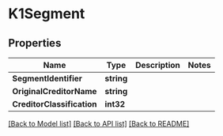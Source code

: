 # K1Segment

## Properties

Name | Type | Description | Notes
------------ | ------------- | ------------- | -------------
**SegmentIdentifier** | **string** |  | 
**OriginalCreditorName** | **string** |  | 
**CreditorClassification** | **int32** |  | 

[[Back to Model list]](../README.md#documentation-for-models) [[Back to API list]](../README.md#documentation-for-api-endpoints) [[Back to README]](../README.md)


